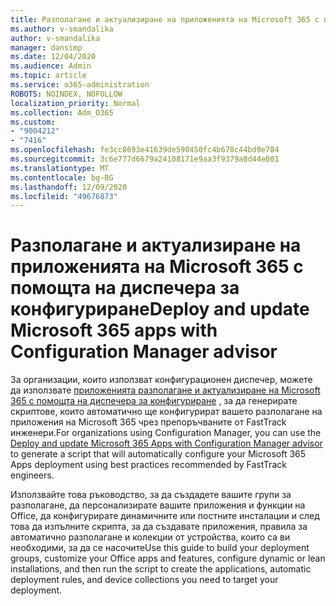 ```yaml
---
title: Разполагане и актуализиране на приложенията на Microsoft 365 с помощта на диспечера за конфигуриране
ms.author: v-smandalika
author: v-smandalika
manager: dansimp
ms.date: 12/04/2020
ms.audience: Admin
ms.topic: article
ms.service: o365-administration
ROBOTS: NOINDEX, NOFOLLOW
localization_priority: Normal
ms.collection: Adm_O365
ms.custom:
- "9004212"
- "7416"
ms.openlocfilehash: fe3cc8693e41639de590450fc4b678c44bd9e784
ms.sourcegitcommit: 3c6e777d6679a24108171e9aa3f9379a8d44e001
ms.translationtype: MT
ms.contentlocale: bg-BG
ms.lasthandoff: 12/09/2020
ms.locfileid: "49676873"
---
```

# <a name="deploy-and-update-microsoft-365-apps-with-configuration-manager-advisor"></a><span data-ttu-id="9a35d-102">Разполагане и актуализиране на приложенията на Microsoft 365 с помощта на диспечера за конфигуриране</span><span class="sxs-lookup"><span data-stu-id="9a35d-102">Deploy and update Microsoft 365 apps with Configuration Manager advisor</span></span>

<span data-ttu-id="9a35d-103">За организации, които използват конфигурационен диспечер, можете да използвате [приложенията разполагане и актуализиране на Microsoft 365 с помощта на диспечера за конфигуриране](https://admin.microsoft.com/adminportal/home#/oppinstall) , за да генерирате скриптове, които автоматично ще конфигурират вашето разполагане на приложения на Microsoft 365 чрез препоръчваните от FastTrack инженери.</span><span class="sxs-lookup"><span data-stu-id="9a35d-103">For organizations using Configuration Manager, you can use the [Deploy and update Microsoft 365 Apps with Configuration Manager advisor](https://admin.microsoft.com/adminportal/home#/oppinstall) to generate a script that will automatically configure your Microsoft 365 Apps deployment using best practices recommended by FastTrack engineers.</span></span>

<span data-ttu-id="9a35d-104">Използвайте това ръководство, за да създадете вашите групи за разполагане, да персонализирате вашите приложения и функции на Office, да конфигурирате динамичните или постните инсталации и след това да изпълните скрипта, за да създавате приложения, правила за автоматично разполагане и колекции от устройства, които са ви необходими, за да се насочите</span><span class="sxs-lookup"><span data-stu-id="9a35d-104">Use this guide to build your deployment groups, customize your Office apps and features, configure dynamic or lean installations, and then run the script to create the applications, automatic deployment rules, and device collections you need to target your deployment.</span></span>
